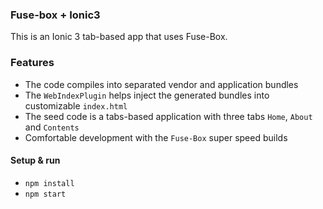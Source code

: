 ### Fuse-box + Ionic3
This is an Ionic 3 tab-based app that uses Fuse-Box. 

### Features

* The code compiles into separated vendor and application bundles
* The `WebIndexPlugin` helps inject the generated bundles into customizable `index.html`
* The seed code is a tabs-based application with three tabs `Home`, `About` and `Contents`
* Comfortable development with the `Fuse-Box` super speed builds

#### Setup & run 
* `npm install`
* `npm start`

